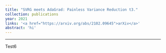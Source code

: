 ```yaml
---
title: "SVRG meets AdaGrad: Painless Variance Reduction t3."
collection: publications
year: 2021
links: '<a href="https://arxiv.org/abs/2102.09645">arXiv</a>'
abstract: 'hi'
---
```


---

Test6
